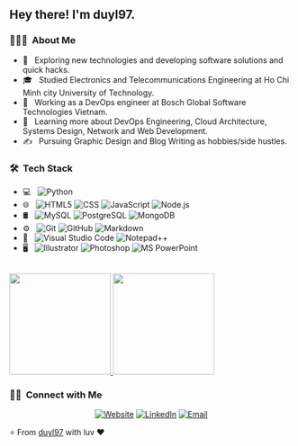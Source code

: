 <!--
**duyl97/duyl97** is a ✨ _special_ ✨ repository because its `README.md` (this file) appears on your GitHub profile.
<img src="https://raw.githubusercontent.com/AVS1508/AVS1508/master/assets/Aditya%20Vikram%20Singh%20Banner.png">
-->
<h2> Hey there! I'm duyl97.</h2>

<h3> 👨🏻‍💻 &nbsp;About Me </h3>

- 🤔 &nbsp; Exploring new technologies and developing software solutions and quick hacks.
- 🎓 &nbsp; Studied Electronics and Telecommunications Engineering at Ho Chi Minh city University of Technology.
- 💼 &nbsp; Working as a DevOps engineer at Bosch Global Software Technologies Vietnam.
- 🌱 &nbsp; Learning more about DevOps Engineering, Cloud Architecture, Systems Design, Network and Web Development.
- ✍️ &nbsp; Pursuing Graphic Design and Blog Writing as hobbies/side hustles.

<h3> 🛠 &nbsp;Tech Stack</h3>

- 💻 &nbsp;
  ![Python](https://img.shields.io/badge/-Python-333333?style=flat&logo=python)
  <!--![Java](https://img.shields.io/badge/-Java-333333?style=flat&logo=Java&logoColor=007396)-->
  <!--![R (Statistics)](https://img.shields.io/badge/-R-333333?style=flat&logo=R&logoColor=276DC3)-->
- 🌐 &nbsp;
  ![HTML5](https://img.shields.io/badge/-HTML5-333333?style=flat&logo=HTML5)
  ![CSS](https://img.shields.io/badge/-CSS-333333?style=flat&logo=CSS3&logoColor=1572B6)
  ![JavaScript](https://img.shields.io/badge/-JavaScript-333333?style=flat&logo=javascript)
  <!-- ![Bootstrap](https://img.shields.io/badge/-Bootstrap-333333?style=flat&logo=bootstrap&logoColor=563D7C)-->
  ![Node.js](https://img.shields.io/badge/-Node.js-333333?style=flat&logo=node.js)
  <!-- ![React](https://img.shields.io/badge/-React-333333?style=flat&logo=react)-->
- 🛢 &nbsp;
  ![MySQL](https://img.shields.io/badge/-MySQL-333333?style=flat&logo=mysql)
  ![PostgreSQL](https://img.shields.io/badge/-PostgreSQL-333333?style=flat&logo=PostgreSQL)
  ![MongoDB](https://img.shields.io/badge/-MongoDB-333333?style=flat&logo=mongodb)
- ⚙️ &nbsp;
  ![Git](https://img.shields.io/badge/-Git-333333?style=flat&logo=git)
  ![GitHub](https://img.shields.io/badge/-GitHub-333333?style=flat&logo=github)
  ![Markdown](https://img.shields.io/badge/-Markdown-333333?style=flat&logo=markdown)
- 🔧 &nbsp;
  ![Visual Studio Code](https://img.shields.io/badge/-Visual%20Studio%20Code-333333?style=flat&logo=visual-studio-code&logoColor=007ACC)
  ![Notepad++](https://img.shields.io/badge/-Notepad++-48CA60?style=flat&logo=Notepad++)
  <!--![Eclipse](https://img.shields.io/badge/-Eclipse-333333?style=flat&logo=eclipse-ide&logoColor=2C2255)-->
- 🖥 &nbsp;
  ![Illustrator](https://img.shields.io/badge/-Illustrator-333333?style=flat&logo=adobe-illustrator)
  ![Photoshop](https://img.shields.io/badge/-Photoshop-333333?style=flat&logo=adobe-photoshop)
  ![MS PowerPoint](https://img.shields.io/badge/MS-PowerPoint%20-D04423)

<br/>

<a href="https://github.com/duyl97">
  <img height="180em" src="https://github-readme-stats.vercel.app/api?username=duyl97&theme=buefy&show_icons=true" />
  <img height="180em" src="https://github-readme-stats.vercel.app/api/top-langs/?username=duyl97&theme=buefy&layout=compact" />
</a>

<br/>
<h3> 🤝🏻 &nbsp;Connect with Me </h3>

<p align="center">
<a href="https://duyl97.wordpress.com/"><img alt="Website" src="https://img.shields.io/badge/Website-duyl97.wordpress.com-blue?style=flat-square&logo=google-chrome"></a>
<a href="https://www.linkedin.com/in/duyluan97/"><img alt="LinkedIn" src="https://img.shields.io/badge/LinkedIn-Luan%20Nguyen%20Duy-blue?style=flat-square&logo=linkedin"></a>
<a href="mailto:dl97.app@gmail.com"><img alt="Email" src="https://img.shields.io/badge/Email-dl97.app@gmail.com-blue?style=flat-square&logo=gmail"></a>
</p>

⭐️ From [duyl97](https://github.com/duyl97) with luv ❤
